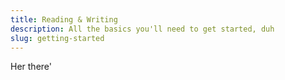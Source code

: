 ```yaml
---
title: Reading & Writing
description: All the basics you'll need to get started, duh
slug: getting-started
---
```


Her there'
